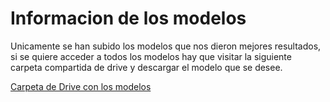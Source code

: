 # Informacion de los modelos

Unicamente se han subido los modelos que nos dieron mejores resultados, si se quiere acceder a todos los modelos hay que visitar la siguiente carpeta compartida de drive y descargar el modelo que se desee.

[Carpeta de Drive con los modelos](https://drive.google.com/drive/folders/1-9ZGXn6zHftPIvnO7t1JfCHSlHR5p2DT?usp=sharing)